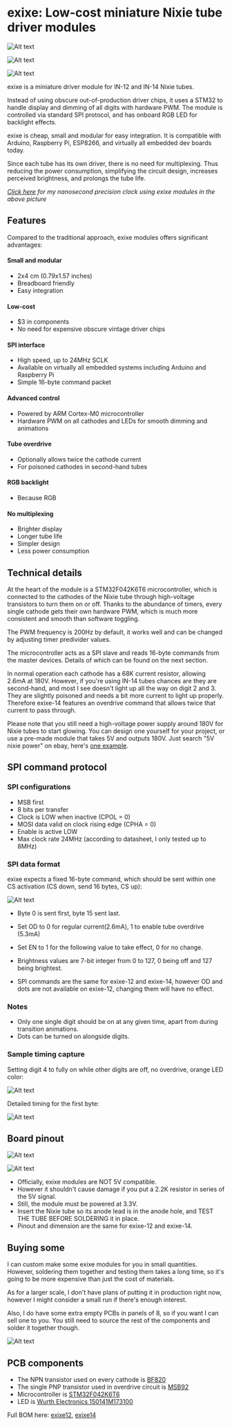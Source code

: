 # exixe: Low-cost miniature Nixie tube driver modules

![Alt text](resources/title.jpg)

![Alt text](resources/breadboard.jpg)

![Alt text](resources/clocks.jpg)

exixe is a miniature driver module for IN-12 and IN-14 Nixie tubes.

Instead of using obscure out-of-production driver chips, it uses a STM32 to handle display and dimming of all digits with hardware PWM. The module is controlled via standard SPI protocol, and has onboard RGB LED for backlight effects.

exixe is cheap, small and modular for easy integration. It is compatible with Arduino, Raspberry Pi, ESP8266, and virtually all embedded dev boards today.

Since each tube has its own driver, there is no need for multiplexing. Thus reducing the power consumption, simplifying the circuit design, increases perceived brightness, and prolongs the tube life.

*[Click here](https://github.com/dekuNukem/exixe_clock) for my nanosecond precision clock using exixe modules in the above picture*

## Features

Compared to the traditional approach, exixe modules offers significant advantages:

#### Small and modular
* 2x4 cm (0.79x1.57 inches)
* Breadboard friendly
* Easy integration

#### Low-cost
* $3 in components
* No need for expensive obscure vintage driver chips

#### SPI interface
* High speed, up to 24MHz SCLK
* Available on virtually all embedded systems including Arduino and Raspberry Pi
* Simple 16-byte command packet

#### Advanced control
* Powered by ARM Cortex-M0 microcontroller
* Hardware PWM on all cathodes and LEDs for smooth dimming and animations

#### Tube overdrive
* Optionally allows twice the cathode current
* For poisoned cathodes in second-hand tubes

#### RGB backlight
* Because RGB

#### No multiplexing
* Brighter display
* Longer tube life
* Simpler design
* Less power consumption

## Technical details

At the heart of the module is a STM32F042K6T6 microcontroller, which is connected to the cathodes of the Nixie tube through high-voltage transistors to turn them on or off. Thanks to the abundance of timers, every single cathode gets their own hardware PWM, which is much more consistent and smooth than software toggling.

The PWM frequency is 200Hz by default, it works well and can be changed by adjusting timer predivider values.

The microcontroller acts as a SPI slave and reads 16-byte commands from the master devices. Details of which can be found on the next section.

In normal operation each cathode has a 68K current resistor, allowing 2.6mA at 180V. However, if you're using IN-14 tubes chances are they are second-hand, and most I see doesn't light up all the way on digit 2 and 3. They are slightly poisoned and needs a bit more current to light up properly. Therefore exixe-14 features an overdrive command that allows twice that current to pass through.

Please note that you still need a high-voltage power supply around 180V for Nixie tubes to start glowing. You can design one yourself for your project, or use a pre-made module that takes 5V and outputs 180V. Just search "5V nixie power" on ebay, here's [one example](https://www.ebay.com/itm/DC-5V-12V-to-170V-DC-High-Voltage-NIXIE-Power-Supply-Module-PSU-NIXIE-TUBE-ERA-/322511957768?hash=item4b1735ef08:g:ftQAAOSwYTVZmjZb).

## SPI command protocol

### SPI configurations

* MSB first
* 8 bits per transfer
* Clock is LOW when inactive (CPOL = 0)
* MOSI data valid on clock rising edge (CPHA = 0)
* Enable is active LOW
* Max clock rate 24MHz (according to datasheet, I only tested up to 8MHz)

### SPI data format

exixe expects a fixed 16-byte command, which should be sent within one CS activation (CS down, send 16 bytes, CS up):

![Alt text](resources/spi_cmd.png)

* Byte 0 is sent first, byte 15 sent last.

* Set OD to 0 for regular current(2.6mA), 1 to enable tube overdrive (5.3mA)

* Set EN to 1 for the following value to take effect, 0 for no change.

* Brightness values are 7-bit integer from 0 to 127, 0 being off and 127 being brightest.

* SPI commands are the same for exixe-12 and exixe-14, however OD and dots are not available on exixe-12, changing them will have no effect.

### Notes

* Only one single digit should be on at any given time, apart from during transition animations.
* Dots can be turned on alongside digits.

### Sample timing capture

Setting digit 4 to fully on while other digits are off, no overdrive, orange LED color:

![Alt text](resources/spi_data_format.png)

Detailed timing for the first byte:

![Alt text](resources/spi_data_format_detail.png)

## Board pinout

![Alt text](resources/pinout_photo.jpg)

![Alt text](resources/pinout_table.png)

* Officially, exixe modules are NOT 5V compatible.
* However it shouldn't cause damage if you put a 2.2K resistor in series of the 5V signal.
* Still, the module must be powered at 3.3V.
* Insert the Nixie tube so its anode lead is in the anode hole, and TEST THE TUBE BEFORE SOLDERING it in place.
* Pinout and dimension are the same for exixe-12 and exixe-14.

## Buying some

I can custom make some exixe modules for you in small quantities. However, soldering them together and testing them takes a long time, so it's going to be more expensive than just the cost of materials.

As for a larger scale, I don't have plans of putting it in production right now, however I might consider a small run if there's enough interest.

Also, I do have some extra empty PCBs in panels of 8, so if you want I can sell one to you. You still need to source the rest of the components and solder it together though.

![Alt text](resources/empty_pcb.jpg)

## PCB components

* The NPN transistor used on every cathode is [BF820](https://www.mouser.co.uk/Search/ProductDetail.aspx?R=BF820W%2c135virtualkey66800000virtualkey771-BF820W135)
* The single PNP transistor used in overdrive circuit is [MSB92](https://www.mouser.co.uk/Search/ProductDetail.aspx?R=MSB92ASWT1Gvirtualkey58410000virtualkey863-MSB92ASWT1G)
* Microcontroller is [STM32F042K6T6](https://www.mouser.co.uk/Search/ProductDetail.aspx?R=STM32F042K6T6virtualkey51120000virtualkey511-STM32F042K6T6)
* LED is [Wurth Electronics 150141M173100](https://www.mouser.co.uk/Search/ProductDetail.aspx?R=150141M173100virtualkey51100000virtualkey710-150141M173100)

Full BOM here: [exixe12](resources/exixe12_bom.xlsx), [exixe14](resources/exixe14_bom.xlsx)

